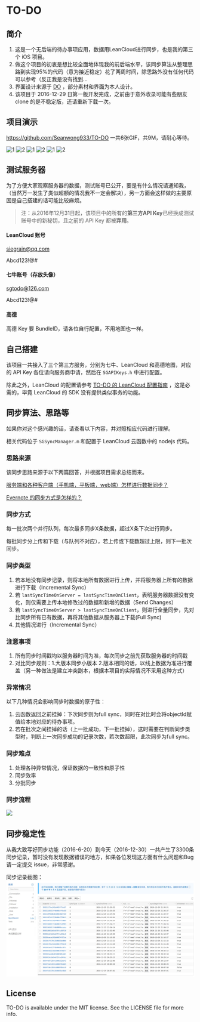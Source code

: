 
# TO-DO

## 简介
1. 这是一个无后端的待办事项应用，数据用LeanCloud进行同步，也是我的第三个 iOS 项目。
2. 做这个项目的初衷是想比较全面地体现我的前后端水平，该同步算法从整理思路到实现95%的代码（意为接近稳定）花了两周时间，除思路外没有任何代码可以参考（反正我是没有找到...
3. 界面设计来源于 [DO](https://www.invisionapp.com/do) ，部分素材和界面为本人设计。
4. 该项目于 2016-12-29 日第一版开发完成，之前由于意外收录可能有些朋友 clone 的是不稳定版，还请重新下载一次。

## 项目演示
https://github.com/Seanwong933/TO-DO
一共6张GIF，共9M，请耐心等待。

![1](https://raw.githubusercontent.com/Seanwong933/TO-DO/master/Gif/1.%20SignUp.gif) ![2](https://raw.githubusercontent.com/Seanwong933/TO-DO/master/Gif/2.%20Home.gif)
![1](https://raw.githubusercontent.com/Seanwong933/TO-DO/master/Gif/3.%20Create.gif) ![2](https://raw.githubusercontent.com/Seanwong933/TO-DO/master/Gif/4.%20Calendar.gif)
![1](https://raw.githubusercontent.com/Seanwong933/TO-DO/master/Gif/5.%20Profile.gif) ![2](https://raw.githubusercontent.com/Seanwong933/TO-DO/master/Gif/6.%20Setting.gif)

## 测试服务器
为了方便大家观察服务器的数据，测试账号已公开，要是有什么情况请通知我，（当然万一发生了类似超额的情况我不一定会解决），另一方面会这样做的主要原因是自己搭建的话可能比较麻烦。

>注：从2016年12月31日起，该项目中的所有的**第三方API Key**已经换成测试账号中的新秘钥，且之前的 API Key 都被**弃用**。

#### LeanCloud 账号
siegrain@qq.com

Abcd123!@#

#### 七牛账号（存放头像）
sgtodo@126.com

Abcd123!@#

#### 高德
高德 Key 要 BundleID，请各位自行配置，不用地图也一样。

## 自己搭建
该项目一共接入了三个第三方服务，分别为七牛、LeanCloud 和高德地图，对应的 API Key 各位请向服务商申请，然后在 `SGAPIKeys.h` 中进行配置。

除此之外，LeanCloud 的配置请参考 [TO-DO 的 LeanCloud 配置指南](https://github.com/Seanwong933/TO-DO/blob/master/Docs/TO-DO%20%E7%9A%84%20LeanCloud%20%E9%85%8D%E7%BD%AE%E6%8C%87%E5%8D%97.md) ，这是必需的，毕竟 LeanCloud 的 SDK 没有提供类似事务的功能。

## 同步算法、思路等
如果你对这个感兴趣的话，请查看以下内容，并对照相应代码进行理解。

相关代码位于 `SGSyncManager.m` 和配置于 LeanCloud 云函数中的 nodejs 代码。

### 思路来源
该同步思路来源于以下两篇回答，并根据项目需求总结而来。

[服务端和各种客户端（手机端，平板端，web端）怎样进行数据同步？](https://www.zhihu.com/question/20754172)

[Evernote 的同步方式是怎样的？](https://www.zhihu.com/question/20238731)

### 同步方式
每一批次两个并行队列，每次最多同步X条数据，超过X条下次进行同步。

每批同步分上传和下载（与队列不对应），若上传或下载数超过上限，则下一批次同步。

### 同步类型
1. 若本地没有同步记录，则将本地所有数据进行上传，并将服务器上所有的数据进行下载（Incremental Sync）
2. 若 `lastSyncTimeOnServer = lastSyncTimeOnClient`，表明服务器数据没有变化，则仅需要上传本地修改过的数据和新增的数据（Send Changes）
3. 若 `lastSyncTimeOnServer > lastSyncTimeOnClient`，则进行全量同步，先对比同步所有已有数据，再将其他数据从服务器上下载(Full Sync)
4. 其他情况进行（Incremental Sync）

### 注意事项
1. 所有同步时间戳均以服务器时间为准，每次同步之前先获取服务器的时间戳
2. 对比同步规则：1.大版本同步小版本 2.版本相同的话，以线上数据为准进行覆盖（另一种做法是建立冲突副本，根据本项目的实际情况不采用这种方式）

### 异常情况
以下几种情况会影响同步时数据的原子性：

1. 云函数返回之前挂掉：下次同步则为full sync，同时在对比时会将objectId赋值给本地对应的待办事项。
2. 若在批次之间挂掉的话（上一批成功，下一批挂掉），这时需要在判断同步类型时，判断上一次同步成功的记录次数，若次数超限，此次同步为full sync。

### 同步难点
1. 处理各种异常情况，保证数据的一致性和原子性
2. 同步效率
3. 分批同步

### 同步流程
![](http://siegrain.wang/_image/2016-07-04%2010-49-21.jpg)

## 同步稳定性
从我大致写好同步功能（2016-6-20）到今天（2016-12-30）一共产生了3300条同步记录，暂时没有发现数据错误的地方，如果各位发现这方面有什么问题和Bug请一定提交 issue，非常感谢。

同步记录截图：
![](./_image/2016-12-29-22-31-15.jpg)

## License
TO-DO is available under the MIT license. See the LICENSE file for more info.
